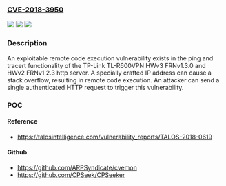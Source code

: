 ### [CVE-2018-3950](https://cve.mitre.org/cgi-bin/cvename.cgi?name=CVE-2018-3950)
![](https://img.shields.io/static/v1?label=Product&message=TP-Link&color=blue)
![](https://img.shields.io/static/v1?label=Version&message=TP-Link%20TL-R600VPN%20HWv3%20FRNv1.3.0%20TP-Link%20TL-R600VPN%20HWv2%20FRNv1.2.3%20&color=brightgreen)
![](https://img.shields.io/static/v1?label=Vulnerability&message=Classic%20Buffer%20Overflow&color=brightgreen)

### Description

An exploitable remote code execution vulnerability exists in the ping and tracert functionality of the TP-Link TL-R600VPN HWv3 FRNv1.3.0 and HWv2 FRNv1.2.3 http server. A specially crafted IP address can cause a stack overflow, resulting in remote code execution. An attacker can send a single authenticated HTTP request to trigger this vulnerability.

### POC

#### Reference
- https://talosintelligence.com/vulnerability_reports/TALOS-2018-0619

#### Github
- https://github.com/ARPSyndicate/cvemon
- https://github.com/CPSeek/CPSeeker

